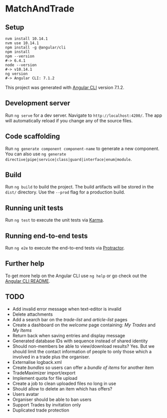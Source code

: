# MatchAndTrade

## Setup
```
nvm install 10.14.1
nvm use 10.14.1
npm install -g @angular/cli
npm install
npm --version
#-> 6.4.1
node --version
#-> v10.14.1
ng version
#-> Angular CLI: 7.1.2
```

This project was generated with [Angular CLI](https://github.com/angular/angular-cli) version 7.1.2.

## Development server

Run `ng serve` for a dev server. Navigate to `http://localhost:4200/`. The app will automatically reload if you change any of the source files.

## Code scaffolding

Run `ng generate component component-name` to generate a new component. You can also use `ng generate directive|pipe|service|class|guard|interface|enum|module`.

## Build

Run `ng build` to build the project. The build artifacts will be stored in the `dist/` directory. Use the `--prod` flag for a production build.

## Running unit tests

Run `ng test` to execute the unit tests via [Karma](https://karma-runner.github.io).

## Running end-to-end tests

Run `ng e2e` to execute the end-to-end tests via [Protractor](http://www.protractortest.org/).

## Further help

To get more help on the Angular CLI use `ng help` or go check out the [Angular CLI README](https://github.com/angular/angular-cli/blob/master/README.md).



## TODO
* Add invalid error message when text-editor is invalid
* Delete attachments
* Add a search bar on the _trade-list_ and _article-list_ pages
* Create a dashboard on the _welcome_ page containing: _My Trades_ and _My Items_
* Return back when saving entries and display message
* Generated database IDs with sequence instead of shared identity
* Should non-members be able to view/download results? Yes. But we should limit the contact information of people to only those which a involved in a trade plus the organiser.
* Externalise logback.xml
* Create _bundles_ so users can offer a _bundle of items_ for another item
* TradeMaximizer import/export
* Implement quota for file upload
* Create a job to clean uploaded files no long in use
* Should allow to delete an item which has offers?
* Users avatar
* Organiser should be able to ban users
* Support Trades by invitation only
* Duplicated trade protection